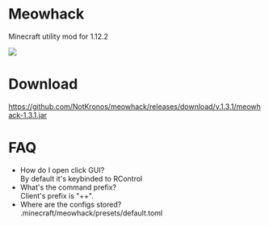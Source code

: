 # Meowhack
Minecraft utility mod for 1.12.2

<img src="https://i.imgur.com/QuBhekr.png"></img>

# Download

https://github.com/NotKronos/meowhack/releases/download/v.1.3.1/meowhack-1.3.1.jar

# FAQ
<ul>
<li>How do I open click GUI?</li>
By default it's keybinded to RControl
<li>What's the command prefix?</li>
Client's prefix is "++".
<li>Where are the configs stored?</li>
.minecraft/meowhack/presets/default.toml
<ul>

